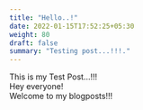 ```yaml
---
title: "Hello..!"
date: 2022-01-15T17:52:25+05:30
weight: 80
draft: false
summary: "Testing post...!!!."
---
```


This is my Test Post...!!!  
Hey everyone!  
Welcome to my blogposts!!!
